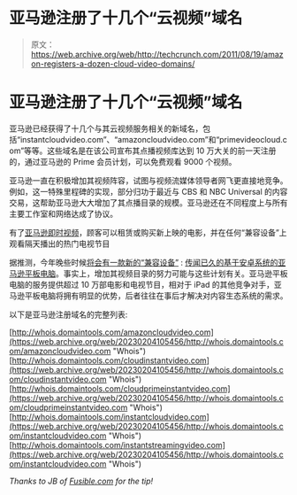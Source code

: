 # 亚马逊注册了十几个“云视频”域名 

> 原文：<https://web.archive.org/web/http://techcrunch.com/2011/08/19/amazon-registers-a-dozen-cloud-video-domains/>

# 亚马逊注册了十几个“云视频”域名

亚马逊已经获得了十几个与其云视频服务相关的新域名，包括“instantcloudvideo.com”、“amazoncloudvideo.com”和“primevideocloud.com”等等。这些域名是在该公司宣布其点播视频库达到 10 万大关的前一天注册的，通过亚马逊的 Prime 会员计划，可以免费观看 9000 个视频。

亚马逊一直在积极增加其视频阵容，试图与视频流媒体领导者网飞更直接地竞争。例如，这一特殊里程碑的实现，部分归功于最近与 CBS 和 NBC Universal 的内容交易，这帮助亚马逊大大增加了其点播目录的规模。亚马逊还在不同程度上与所有主要工作室和网络达成了协议。

有了[亚马逊即时视频](https://web.archive.org/web/20230204105456/http://www.amazon.com/Instant-Video)，顾客可以租赁或购买新上映的电影，并在任何“兼容设备”上观看隔天播出的热门电视节目

据推测，今年晚些时候[将会有一款新的“兼容设备”](https://web.archive.org/web/20230204105456/https://techcrunch.com/2011/07/13/not-so-crazy-rumor-amazon-to-release-an-android-tablet-and-two-new-kindles-this-fall/) : [传闻已久的基于安卓系统的亚马逊平板电脑](https://web.archive.org/web/20230204105456/https://techcrunch.com/2011/07/13/amazon-tablet-android/)。事实上，增加其视频目录的努力可能与这些计划有关。亚马逊平板电脑的服务提供超过 10 万部电影和电视节目，相对于 iPad 的其他竞争对手，亚马逊平板电脑将拥有明显的优势，后者往往在事后才解决对内容生态系统的需求。

以下是亚马逊注册域名的完整列表:

[http://whois.domaintools.com/amazoncloudvideo.com](https://web.archive.org/web/20230204105456/http://whois.domaintools.com/amazoncloudvideo.com "Whois")
[http://whois.domaintools.com/cloudinstantvideo.com](https://web.archive.org/web/20230204105456/http://whois.domaintools.com/cloudinstantvideo.com "Whois")
[http://whois.domaintools.com/cloudprimeinstantvideo.com](https://web.archive.org/web/20230204105456/http://whois.domaintools.com/cloudprimeinstantvideo.com "Whois")
[http://whois.domaintools.com/instantcloudvideo.com](https://web.archive.org/web/20230204105456/http://whois.domaintools.com/instantcloudvideo.com "Whois")
[http://whois.domaintools.com/instantstreamingvideo.com](https://web.archive.org/web/20230204105456/http://whois.domaintools.com/instantcloudvideo.com "Whois")

*Thanks to JB of [Fusible.com](https://web.archive.org/web/20230204105456/http://fusible.com/2011/08/amazon-buys-cloud-video-domains-to-support-its-instant-video-service/) for the tip!*